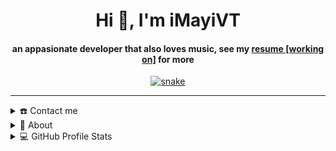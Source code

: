 <div align="center">
  <h1 align="center">Hi 👋, I'm iMayiVT</h1>
  <h4 align="center">an appasionate developer that also loves music, see my <a href="https://araarastudios.net" target="_blank">resume [working on]</a> for more</h4>
</div>

<div align="center">
  <a href="https://www.araarastudios.net/">
    <img src="https://github.com/MayiVT/MayiVT/blob/output/github-contribution-grid-snake.svg" alt="snake "/>
  </a>
</div>

-----
<details>
  <summary>☎️ Contact me</summary>
  <div>
    <samp>
      <h2 align="center"> You can reach me by:</h2>
      <p align="center">
      <br/>
      <a href="https://twitch.tv/mayivt" target="blank"><img align="center"
         src="https://img.shields.io/badge/twitch-4267B2.svg?style=for-the-badge&logo=twitch&logoColor=white"
         alt="azzar" height="30"/></a>
      <a href="mailto:mayi@araarastudios.net" target="blank"><img align="center"
         src="https://img.shields.io/badge/gmail-EA4335.svg?style=for-the-badge&logo=gmail&logoColor=white"
         alt="azzar" height="30"/></a>
    </p>
  <p align="center">
      <a href="https://instagram.com/MayiN3ko" target="blank"><img align="center"
         src="https://img.shields.io/badge/instagram-%23E4405F.svg?style=for-the-badge&logo=Instagram&logoColor=white"
         alt="azzar" height="30"/></a>
      <a href="https://youtube.com/c/mayivt" target="blank"><img align="center"
         src="https://img.shields.io/badge/youtube-4B7F1.svg?style=for-the-badge&logo=youtube&logoColor=white"
         alt="azzar" height="30"/></a>
      <a href="https://twitter.com/MayiN3ko" target="blank"><img align="center"
         src="https://img.shields.io/badge/twitter-1DA1F2.svg?style=for-the-badge&logo=twitter&logoColor=white"
         alt="azzar" height="30"/></a>
      <br>
    </p>
    </samp>
  </div>
</details>

<details>
  <summary>🧮 About</summary>
  <div>
    <samp>
      <h2 align="center"> About this Account</h2>
      <p align="center">
        <a href="github.com/MayiVT" target="blank"><img align="center" src="https://komarev.com/ghpvc/?username=MayiVT&style=for-the-badge&label=PROFILE+VIEWS" height="25" alt="views count" /></a>
        <a href="https://araarastudios.net"><img align="center" src="https://img.shields.io/website?down_message=offline&style=for-the-badge&up_message=online&url=https://araarastudios.net" height="25" alt="website" /></a>
      </p>
      <p align="center">
        <a href="https://www.codefactor.io/repository/github/mayivt/mayivt/overview/main"><img align="center"
          src="https://www.codefactor.io/repository/github/mayivt/mayivt/badge/main" height="25"
          alt="CodeFactor" /></a>
        <a href="github.com/MayiVT" target="blank"><img align="center" 
          src="https://github.com/MayiVT/MayiVT/actions/workflows/pages/pages-build-deployment/badge.svg" height="25"
          alt="page built"/></a>
      </p>
      <p align="center">
        <a href="github.com/MayiVT" target="blank"><img align="center" 
           src="https://img.shields.io/github/license/MayiVT/MayiVT?color=purple&style=for-the-badge" height="25"
           alt="lisense" /></a>
        <a href="github.com/MayiVT"><img align="center"
           src="https://forthebadge.com/images/badges/works-on-my-machine.svg" height="25"
           alt="work on my machine" /></a>
      </p>
    </samp>
  </div>
</details>

<details>
  <summary>💻 GitHub Profile Stats</summary>
  <div>
    <samp>
      <h2 align="center"> Github Stats </h2>
      <br/>
      <details open>
        <summary><h3>Languages</h3></summary>
        <p align="center">
          <a href="https://github.com/MayiVT">
            <img src="https://github-readme-stats.vercel.app/api/top-langs/?username=MayiVT&langs_count=6&theme=gruvbox&layout=compact&hide_border=true"ç
              alt="MayiVT :: overall Top Langs" />
          </a>
        </p>
        <p align="center">
          <a href="https://github.com/MayiVT/">
            <img width="45%" src="https://github-profile-summary-cards.vercel.app/api/cards/repos-per-language?username=MayiVT&theme=gruvbox&layout=compact&hide_border=true"
            alt="MayiVT :: Top Langs by repo" />
            <img width="45%" src="https://github-profile-summary-cards.vercel.app/api/cards/most-commit-language?username=MayiVT&theme=gruvbox&layout=compact&hide_border=true"
            alt="MayiVT :: Top Langs by commit" />
          </a>
        </p>
      </details>
      <details open>
        <summary><h3>Statistics</h3></summary>
        <p align="center">
          <a href="https://github.com/MayiVT">
            <img width="49.5%" src="https://github-readme-stats.vercel.app/api?username=MayiVT&show_icons=true&theme=gruvbox&hide_border=true" />
            <img width="49.5%" src="https://github-readme-streak-stats.herokuapp.com/?user=MayiVT&theme=gruvbox&hide_border=true" />
          </a>
        </p>
      </details>
      <details>
        <summary>📈 Latest Activity Graph</summary>
        <samp>
          <br/>
          <h2 align="center"> latest contribution </h2>
          <a href="https://github.com/ashutosh00710/github-readme-activity-graph">
            <img src="https://github-readme-activity-graph.vercel.app/graph?username=MayiVT&theme=github-compact" />
          </a>" />
          </a>
          <br/>
        </samp>
      </details>
    </samp>
  </div>
</details>
